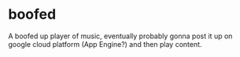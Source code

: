 # boofed
A boofed up player of music, eventually probably gonna post it up on google cloud platform (App Engine?) and then play content.
